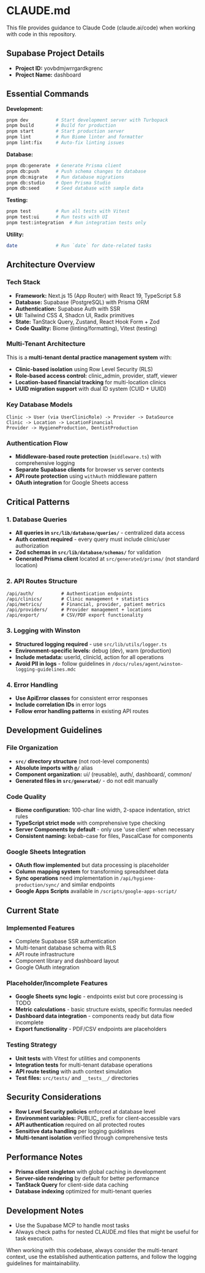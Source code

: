 # CLAUDE.md

This file provides guidance to Claude Code (claude.ai/code) when working with code in this repository.

## Supabase Project Details
- **Project ID:** yovbdmjwrrgardkgrenc
- **Project Name:** dashboard

## Essential Commands

**Development:**
```bash
pnpm dev          # Start development server with Turbopack
pnpm build        # Build for production
pnpm start        # Start production server
pnpm lint         # Run Biome linter and formatter
pnpm lint:fix     # Auto-fix linting issues
```

**Database:**
```bash
pnpm db:generate  # Generate Prisma client
pnpm db:push      # Push schema changes to database
pnpm db:migrate   # Run database migrations
pnpm db:studio    # Open Prisma Studio
pnpm db:seed      # Seed database with sample data
```

**Testing:**
```bash
pnpm test         # Run all tests with Vitest
pnpm test:ui      # Run tests with UI
pnpm test:integration  # Run integration tests only
```

**Utility:**
```bash
date              # Run `date` for date-related tasks
```

## Architecture Overview

### Tech Stack
- **Framework:** Next.js 15 (App Router) with React 19, TypeScript 5.8
- **Database:** Supabase (PostgreSQL) with Prisma ORM
- **Authentication:** Supabase Auth with SSR
- **UI:** Tailwind CSS 4, Shadcn UI, Radix primitives
- **State:** TanStack Query, Zustand, React Hook Form + Zod
- **Code Quality:** Biome (linting/formatting), Vitest (testing)

### Multi-Tenant Architecture
This is a **multi-tenant dental practice management system** with:
- **Clinic-based isolation** using Row Level Security (RLS)
- **Role-based access control:** clinic_admin, provider, staff, viewer
- **Location-based financial tracking** for multi-location clinics
- **UUID migration support** with dual ID system (CUID + UUID)

### Key Database Models
```
Clinic -> User (via UserClinicRole) -> Provider -> DataSource
Clinic -> Location -> LocationFinancial
Provider -> HygieneProduction, DentistProduction
```

### Authentication Flow
- **Middleware-based route protection** (`middleware.ts`) with comprehensive logging
- **Separate Supabase clients** for browser vs server contexts
- **API route protection** using `withAuth` middleware pattern
- **OAuth integration** for Google Sheets access

## Critical Patterns

### 1. Database Queries
- **All queries in `src/lib/database/queries/`** - centralized data access
- **Auth context required** - every query must include clinic/user authorization
- **Zod schemas in `src/lib/database/schemas/`** for validation
- **Generated Prisma client** located at `src/generated/prisma/` (not standard location)

### 2. API Routes Structure
```
/api/auth/          # Authentication endpoints
/api/clinics/       # Clinic management + statistics
/api/metrics/       # Financial, provider, patient metrics
/api/providers/     # Provider management + locations
/api/export/        # CSV/PDF export functionality
```

### 3. Logging with Winston
- **Structured logging required** - use `src/lib/utils/logger.ts`
- **Environment-specific levels:** debug (dev), warn (production)
- **Include metadata:** userId, clinicId, action for all operations
- **Avoid PII in logs** - follow guidelines in `/docs/rules/agent/winston-logging-guidelines.mdc`

### 4. Error Handling
- **Use ApiError classes** for consistent error responses
- **Include correlation IDs** in error logs
- **Follow error handling patterns** in existing API routes

## Development Guidelines

### File Organization
- **`src/` directory structure** (not root-level components)
- **Absolute imports with `@/`** alias
- **Component organization:** ui/ (reusable), auth/, dashboard/, common/
- **Generated files in `src/generated/`** - do not edit manually

### Code Quality
- **Biome configuration:** 100-char line width, 2-space indentation, strict rules
- **TypeScript strict mode** with comprehensive type checking
- **Server Components by default** - only use 'use client' when necessary
- **Consistent naming:** kebab-case for files, PascalCase for components

### Google Sheets Integration
- **OAuth flow implemented** but data processing is placeholder
- **Column mapping system** for transforming spreadsheet data
- **Sync operations** need implementation in `/api/hygiene-production/sync/` and similar endpoints
- **Google Apps Scripts** available in `/scripts/google-apps-script/`

## Current State

### Implemented Features
- Complete Supabase SSR authentication
- Multi-tenant database schema with RLS
- API route infrastructure
- Component library and dashboard layout
- Google OAuth integration

### Placeholder/Incomplete Features
- **Google Sheets sync logic** - endpoints exist but core processing is TODO
- **Metric calculations** - basic structure exists, specific formulas needed
- **Dashboard data integration** - components ready but data flow incomplete
- **Export functionality** - PDF/CSV endpoints are placeholders

### Testing Strategy
- **Unit tests** with Vitest for utilities and components
- **Integration tests** for multi-tenant database operations
- **API route testing** with auth context simulation
- **Test files:** `src/tests/` and `__tests__/` directories

## Security Considerations

- **Row Level Security policies** enforced at database level
- **Environment variables:** PUBLIC_ prefix for client-accessible vars
- **API authentication** required on all protected routes
- **Sensitive data handling** per logging guidelines
- **Multi-tenant isolation** verified through comprehensive tests

## Performance Notes

- **Prisma client singleton** with global caching in development
- **Server-side rendering** by default for better performance
- **TanStack Query** for client-side data caching
- **Database indexing** optimized for multi-tenant queries

## Development Notes

- Use the Supabase MCP to handle most tasks
- Always check paths for nested CLAUDE.md files that might be useful for task execution.

When working with this codebase, always consider the multi-tenant context, use the established authentication patterns, and follow the logging guidelines for maintainability.